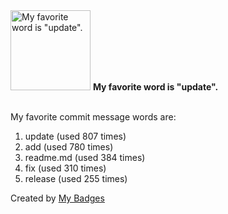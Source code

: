 <img src="https://my-badges.github.io/my-badges/favorite-word.png" alt="My favorite word is &quot;update&quot;." title="My favorite word is &quot;update&quot;." width="128">
<strong>My favorite word is &quot;update&quot;.</strong>
<br><br>

My favorite commit message words are:

1. update (used 807 times)
2. add (used 780 times)
3. readme.md (used 384 times)
4. fix (used 310 times)
5. release (used 255 times)


Created by <a href="https://github.com/my-badges/my-badges">My Badges</a>